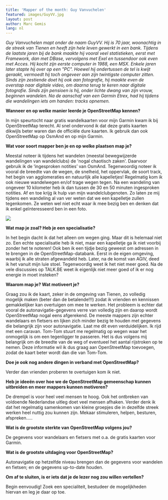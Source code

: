 ```yaml
---
title: 'Mapper of the month: Guy Vanvuchelen'
featured: images/GuyVV.jpg
layout: post
author: Marc Gemis
lang: nl
---
```


_Guy Vanvuchelen mapt onder de naam GuyVV.  Hij is 70 jaar, woonachtig in de streek van Tienen en  heeft zijn hele leven gewerkt in een bank. Tijdens de laatste jaren bij de bank maakte hij vooral veel statistieken, eerst met Framework, dan met DBase, vervolgens met Exel en tussendoor ook even met Acces. Hij kocht zijn eerste computer in 1988, een MSX. Enkele jaren later stapte hij over op een "PC". Hoewel hij ondertussen de tel is kwijt geraakt, vermoedt hij  toch ongeveer aan zijn twintigste computer zitten. Sinds zijn zestiende doet hij ook aan fotografie, hij maakte even de overstap naar digitale video, om daarna terug te keren naar digitale fotografie. Sinds zijn pensioen is hij, onder lichte dwang van zijn vrouw, beginnen wandelen. Na de aanschaf van een Garmin Etrex, had hij tijdens die wandelingen iets om handen: tracks opnemen._

**Wanneer en op welke manier leerde je OpenStreetMap kennen?**

In mijn speurtocht naar gratis wandelkaarten voor mijn Garmin kwam ik bij OpenStreetMap terecht. Al snel ondervond ik dat deze gratis kaarten dikwijls beter waren dan de officiële dure kaarten. Ik gebruik dan ook OpenStreetMap op OsmAnd en op mijn Garmin.

**Wat voor soort mapper ben je en op welke plaatsen map je?**

Meestal noteer ik tijdens het wandelen (meestal bewegwijzerde wandelingen van wandelclubs) de 'nogal chaotisch zaken'. Daarvoor gebruik ik de ‘ingesproken notities’ van OsmAnd. Tegenwoordig noteer ik vooral de breedte van de wegen, de snelheid, het oppervlak, de soort track, het begin van agglomeraties en natuurlijk alle kapelletjes! Regelmatig kom ik ook nieuwe wandelwegen en/of trage wegen tegen.  Na een wandeling van ongeveer 10 kilometer heb ik dan tussen de 30 en 50 minuten ingesproken notities. Af en toe krijg ik hulp van mijn wandelclubgenoten. Zo laten ze mij tijdens een wandeling al van ver weten dat we een kapelletje zullen tegenkomen. Ze weten wel niet echt waar ik mee bezig ben en denken dat ik enkel geïnteresseerd ben in een foto.

<img src="{{ site.baseurl }}/assets/images/Kapelletje_GuyVV.png.png"/>

**Wat map je zoal? Heb je een specialisatie?**

In het begin dacht ik dat het alleen om wegen ging. Maar dit is helemaal niet zo. Een echte specialisatie heb ik niet, maar een kapelletje ga ik niet voorbij zonder het te noteren! Ook ben ik een tijdje bezig geweest om adressen in te brengen in de OpenStreetMap-databank. Eerst in de eigen omgeving, waarbij ik alle straten afgewandeld heb. Later, na de komst van AGIV, deed ik het vanuit mijn luie stoel. Tegenwoordig weet ik het niet meer goed. Na de vele discussies op TALK.BE weet ik eigenlijk niet meer goed of ik er nog energie in moet insteken?

**Waarom map je? Wat motiveert je?**

Graag zou ik de kaart, zeker in de omgeving van Tienen, zo volledig mogelijk maken (beter dan de betalende!!!) zodat ik vrienden en kennissen gemakkelijker kan overtuigen om mee te werken. Het probleem is echter dat vooral de autonavigatie-gegevens verre van volledig zijn en daarop wordt OpenStreetMap nogal eens afgerekend. De meeste mappers zijn echter wandelaars en fietsers en lijken zich minder bezig te houden met gegevens die belangrijk zijn voor autonavigatie. Laat me dit even verduidelijken. Ik rijd met een caravan. Tom-Tom stuurt me regelmatig op wegen waar het onmogelijk is om een tegenligger te passeren. Het is dus volgens mij  belangrijk om de breedte van de weg of eventueel het aantal rijstroken op te nemen. Deze informatie wil ik dus graag aan OpenStreetMap toevoegen, zodat de kaart beter wordt dan die van Tom-Tom.

**Doe je ook nog andere dingen in verband met OpenStreetMap?**

Verder dan vrienden proberen te overtuigen kom ik niet.

**Heb je ideeën over hoe we de OpenStreetMap gemeenschap kunnen uitbreiden en meer mappers kunnen motiveren?**

De drempel is voor heel veel mensen te hoog.  Ook het ontbreken van voldoende Nederlandse uitleg doet veel mensen afhaken. Verder denk ik dat het regelmatig samenkomen van kleine groepjes die in dezelfde streek werken heel nuttig zou kunnen zijn. Mekaar stimuleren, helpen, besturen, afspreken…..

**Wat is de grootste sterkte van OpenStreetMap volgens jou?**

De gegevens voor wandelaars en fietsers met o.a. de gratis kaarten voor Garmin.

**Wat is de grootste uitdaging voor OpenStreetMap?**

Autonavigatie op hetzelfde niveau brengen dan de gegevens voor wandelen en fietsen; en de gegevens up-to-date houden.

**Om af te sluiten, is er iets dat je de lezer nog zou willen vertellen?**

Begin eenvoudig! Zoek een specialiteit, bestudeer de mogelijkheden hiervan en leg je daar op toe.
